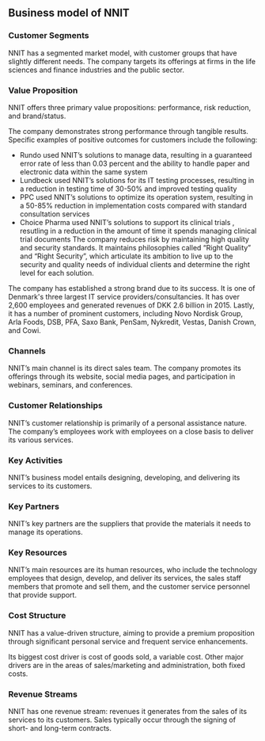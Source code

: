 Business model of NNIT
----------------------

 ### Customer Segments

 NNIT has a segmented market model, with customer groups that have slightly different needs. The company targets its offerings at firms in the life sciences and finance industries and the public sector.

 ### Value Proposition

 NNIT offers three primary value propositions: performance, risk reduction, and brand/status.

 The company demonstrates strong performance through tangible results. Specific examples of positive outcomes for customers include the following:

  * Rundo used NNIT’s solutions to manage data, resulting in a guaranteed error rate of less than 0.03 percent and the ability to handle paper and electronic data within the same system
 * Lundbeck used NNIT’s solutions for its IT testing processes, resulting in a reduction in testing time of 30-50% and improved testing quality
 * PPC used NNIT’s solutions to optimize its operation system, resulting in a 50-85% reduction in implementation costs compared with standard consultation services
 * Choice Pharma used NNIT’s solutions to support its clinical trials , resutling in a reduction in the amount of time it spends managing clinical trial documents
  The company reduces risk by maintaining high quality and security standards. It maintains philosophies called “Right Quality” and “Right Security”, which articulate its ambition to live up to the security and quality needs of individual clients and determine the right level for each solution.

 The company has established a strong brand due to its success. It is one of Denmark's three largest IT service providers/consultancies. It has over 2,600 employees and generated revenues of DKK 2.6 billion in 2015. Lastly, it has a number of prominent customers, including Novo Nordisk Group, Arla Foods, DSB, PFA, Saxo Bank, PenSam, Nykredit, Vestas, Danish Crown, and Cowi.

 ### Channels

 NNIT’s main channel is its direct sales team. The company promotes its offerings through its website, social media pages, and participation in webinars, seminars, and conferences.

 ### Customer Relationships

 NNIT’s customer relationship is primarily of a personal assistance nature. The company’s employees work with employees on a close basis to deliver its various services.

 ### Key Activities

 NNIT’s business model entails designing, developing, and delivering its services to its customers.

 ### Key Partners

 NNIT’s key partners are the suppliers that provide the materials it needs to manage its operations.

 ### Key Resources

 NNIT’s main resources are its human resources, who include the technology employees that design, develop, and deliver its services, the sales staff members that promote and sell them, and the customer service personnel that provide support.

 ### Cost Structure

 NNIT has a value-driven structure, aiming to provide a premium proposition through significant personal service and frequent service enhancements.

 Its biggest cost driver is cost of goods sold, a variable cost. Other major drivers are in the areas of sales/marketing and administration, both fixed costs.

 ### Revenue Streams

 NNIT has one revenue stream: revenues it generates from the sales of its services to its customers. Sales typically occur through the signing of short- and long-term contracts.
